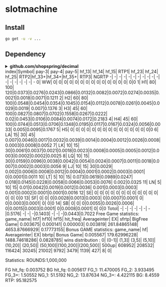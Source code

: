 # slotmachine

## Install

```bash
go get -u -v ...
```   



## Dependency

<details>
<summary><b>github.com/shopspring/decimal</b></summary>

  ⠿ _點數計算相關皆使用 decimal 套件，避免 IEEE 754 精度遺失問題_


- **Install**

    ```bash
    go get -u -v github.com/shopspring/decimal
    ```
  
</details>
         index|Symbol| pay-3| pay-4| pay-5| hf_13| hf_14| hf_15|  RTP1| hf_23| hf_24| hf_25|  RTP2|hf_33+|hf_34+|hf_35+|  RTP3| NGRTP
             -|     -|     -|     -|     -|     -|     -|     -|     -|     -|     -|     -|     -|     -|     -|     -|     -|     -
             0|    WW|     0|     0|     0|     0|     0|     0|     0|     0|     0|     0|     0|     0|     0|     0|     0|0
             1|    H1|    80|   100|   120|0.0373|0.0276|0.0243|0.0866|0.0132|0.0082|0.0072|0.0274|0.0035|0.0021|0.0018|0.0071|0.1211
             2|    H2|    60|    80|   100|0.0548|0.0454|0.0354|0.1045|0.0154|0.0112|0.0078|0.0261|0.0045|0.0029|0.0019| 0.007|0.1376
             3|    H3|    45|    60|   100|0.0827|0.0807|0.0702|0.1558|0.0267|0.0222|  0.02|0.0453|0.0106|0.0084|0.0074|0.0172|0.2183
             4|    H4|    45|    60|   100|0.0744|0.0513|0.0706|0.1348|0.0195|0.0117|0.0167|0.0324|0.0056|0.0033| 0.005|0.0095|0.1767
             5|    H5|     0|     0|     0|     0|     0|     0|     0|     0|     0|     0|     0|     0|     0|     0|     0|0
             6|    LA|    15|    30|    45| 0.007|0.0046|0.0017|0.0032|0.0039|0.0014|0.0004|0.0012|0.0026|0.0008|0.0003|0.0008|0.0052
             7|    LK|    10|    15|    30|0.0061|0.0037|0.0021|0.0018|0.0023|0.0008|0.0005|0.0005|0.0012|0.0003|0.0002|0.0002|0.0025
             8|    LQ|    10|    15|    30|0.0159|0.0096|0.0038|0.0042|0.0054|0.0024|0.0007|0.0011|0.0018|0.0007|0.0002|0.0003|0.0056
             9|    LJ|    10|    15|    30|0.0029| 0.002|0.0006|0.0008|0.0012|0.0004|0.0001|0.0002|0.0003|0.0001|     0|0.0001|0.0011
            10|    LT|     5|    10|    15| 0.073|0.0619|0.0989|0.0247| 0.018|0.0145|0.0228|0.0058|0.0066|0.0053|0.0076| 0.002|0.0325
            11|    LN|     5|    10|    15|  0.01|0.0042|0.0019|0.0012|0.0036| 0.001|0.0003|0.0003| 0.001|0.0002|0.0001|0.0001|0.0016
            12|    SE|     0|     0|     0|     0|     0|     0|     0|     0|     0|     0|     0|     0|     0|     0|     0|0
            13|    SF|     0|     0|     0|0.0028|0.0013|0.0003|     0|0.0007|0.0001|     0|     0|0.0003|0.0001|     0|     0|0
            14|    SB|     0|     0|     0|0.0055|0.0026|0.0006|     0|0.0015|0.0003|0.0001|     0|0.0008|0.0001|     0|     0|0
         Totol|     -|     -|     -|     -|     -|     -|     -|0.5176|     -|     -|     -|0.1403|     -|     -|     -|0.0443|0.7022
Free Game statistics:
                   game_name|                 hf7|                hf10|                hf15|            hit_freq|        Averageinter|                  EX|               sfrtp|
                BigFree Game|            0.003675|            0.000141|            0.000003|            0.003819|        261.84865148|       4653.87666929|          0.17773155|
Bonus GAME statistics:
                   game_name|                  hf|        Averageinter|                  EX|               bbrtp|
                  Bonus Game|            0.005567|        179.62996228|       1488.74618286|           0.0828785|
wins distribution :
                0|    (0-1]|    (1,3]|    (3,5]|   (5,10]|  (10,20]|  (20,50]| (50,100]|(100,200]|(200,500]|    500up|
           608952|   208532|   116424|    30245|    21002|     9792|     3479|     1139|      427|        8|        0|

Statistics:
ROUNDS:1,000,000 

FG hit_fq: 0.003752
BG hit_fq: 0.005617
FG_1: 11.470005
FG_2: 3.933495
FG_3+: 1.50552
NG_1: 51.5192
NG_2: 13.87634
NG_3+: 4.422115
BG: 8.4559
RTP: 95.182575